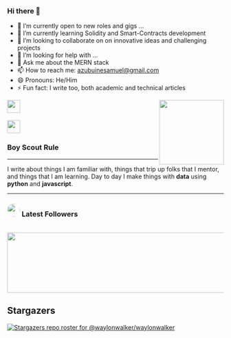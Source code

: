 ### Hi there 👋

- 🔭 I’m currently open to new roles and gigs ...
- 🌱 I’m currently learning Solidity and Smart-Contracts development
- 👯 I’m looking to collaborate on on innovative ideas and challenging projects
- 🤔 I’m looking for help with ...
- 💬 Ask me about the MERN stack 
- 📫 How to reach me: azubuinesamuel@gmail.com
- 😄 Pronouns: He/Him
- ⚡ Fun fact: I write too, both academic and technical articles







<p>
  <a href="https://waylonwalker.com/latest-story.png"><img width="150" align='right' src="https://waylonwalker.com/latest-story.png"></a>
</p>

<p align='center'>

<a href="https://twitter.com/_Axuby"><img height="30" src="https://github.com/WaylonWalker/WaylonWalker/blob/main/icon/twitter.png?raw=true"></a>&nbsp;&nbsp;

<a href="https://www.linkedin.com/in/azubuine-samuel-b936b015b"><img height="30" src="https://github.com/WaylonWalker/WaylonWalker/blob/main/icon/linkedin.png?raw=true"></a>
</p>

<!-- Hey there 👋,

I create blog posts and open source packages mainly about python and data engineering.  I have a passion for learning and sharing my knowledge with others in a way that's as public as possible.  You can see a full list of what I am up to on [waylonwalker.com](waylonwalker.com).  If you found value in something I have created, please feel free to send a [tip](https://www.buymeacoffee.com/bBdtMQO), give me a shout out [@_waylonwalker](https://twitter.com/_waylonwalker), give some ♥ on [DEV.to/waylonwalker](https://dev.to/waylonwalker), or sign up for my newsletter  at waylonwalker.com/newsletter  I would love to see you join.

  ---
 
 <p>
  <img width="250" align='left' src="https://github.com/WaylonWalker/WaylonWalker/blob/main/icon/hacktoberfest.png?raw=true">
</p>
  -->
### Boy Scout Rule

 ---


I write about things I am familiar with, things that trip up folks that I mentor, and things that I am learning.  Day to day I make things with **data** using **python** and **javascript**. 

<!-- [Latest Post 👉](https://waylonwalker.com/latest)

<details>
 <summary><strong>other favorite posts</strong></summary>
 <a href="https://waylonwalker.com/blog/eight-years-cat/"><img width="400" src="https://images.waylonwalker.com/eight-years-cat-og.png?raw=true"></a>
 <a href="https://waylonwalker.com/blog/what-are-github-actions/"><img width="400" src="https://images.waylonwalker.com/what-are-github-actions-og.png?raw=true"></a> -->
 
</details>

<!-- 💌 Sign up for my [newsletter](https://waylonwalker.com/newsletter/) -->

---

### <img height="30" style="border-radius:50%" src="https://github.com/Axuby/Axuby/blob/main/icon/twitter.png?raw=true"> Latest Followers


<!--
## <img height="30" style="border-radius:50%" src="https://github.com/Axuby/Axuby/blob/main/icon/twitter.png?raw=true"> Latest Followers _258_

<a href='https://twitter.com/natterstefan'>
  <img style="border-radius:50%" align="left" src='https://pbs.twimg.com/profile_images/1255562113629802498/nTk-e7L5_normal.jpg' />
</a>

<a href='https://twitter.com/natterstefan'>
    Stefan Natter 🇦🇹👋🏻
</a>

I am interested in and talking about JavaScript, ReactJS, CSS, and Software Engineering ♥️ | 📧 https://t.co/Jpwh9TFgNx (🐈🐈 🤵👰🏻 🇦🇹)

<h2></h2><a href='https://twitter.com/commanderquest'>
  <img style="border-radius:50%" align="left" src='https://pbs.twimg.com/profile_images/1243185628864528384/eFnPWZyC_normal.jpg' />
</a>

<a href='https://twitter.com/commanderquest'>
    Commander Quest
</a>

On a mission to the furthest frontiers of tech and talent. 
Follow my adventures at Club Freelance's Mission Control Center 👉 https://t.co/D4k36nU2at

<h2></h2><a href='https://twitter.com/benjaminwardcom'>
  <img style="border-radius:50%" align="left" src='https://pbs.twimg.com/profile_images/1283469746055385088/sr9ZExwG_normal.jpg' />
</a>

<a href='https://twitter.com/benjaminwardcom'>
    Benjamin Ward
</a>

software engineer, dev coach, Star Wars fanatic, learning enthusiast, host of the Download Knowledge Podcast https://t.co/V2bIR93cQW

<h2></h2><a href='https://twitter.com/tucker_dev'>
  <img style="border-radius:50%" align="left" src='https://pbs.twimg.com/profile_images/1284727066160705536/VhioFBZE_normal.jpg' />
</a>

<a href='https://twitter.com/tucker_dev'>
    James Tucker
</a>

software engineer at @soonastudios. career switcher. vue + rails. tweeting about tech, books, startups, and big ideas. writing @ https://t.co/SPyap1XFWD. he/him

<h2></h2><a href='https://twitter.com/BenGuthmiller'>
  <img style="border-radius:50%" align="left" src='https://pbs.twimg.com/profile_images/1284966756906409984/MR0a9hi2_normal.jpg' />
</a>

<a href='https://twitter.com/BenGuthmiller'>
    Ben Guthmiller
</a>

Data and Analytics Leader @IBM | Minnesota State Alum | #Technologist | #Investor | Tweets are my own opinions

<h2></h2>
-->
<p align='center'>
<!-- <img align='center' src="https://visitor-badge.glitch.me/badge?page_id=waylonwalker.visitor-badge"> -->
 <p/>
<div align="center">
	<br>
	<a href="https://raw.githubusercontent.com/WaylonWalker/waylonwalker/main/follower.svg">
		<img src="follower.svg" width="800" height="140">
	</a>
</div>

## Stargazers

[![Stargazers repo roster for @waylonwalker/waylonwalker](https://reporoster.com/stars/waylonwalker/waylonwalker)](https://github.com/waylonwalker/waylonwalker/stargazers)

